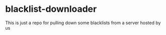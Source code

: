 # blacklist-downloader
This is just a repo for pulling down some blacklists from a server hosted by us
